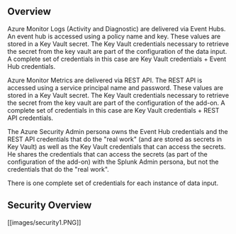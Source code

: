 ## Overview
Azure Monitor Logs (Activity and Diagnostic) are delivered via Event Hubs. An event hub is accessed using a policy name and key. These values are stored in a Key Vault secret. The Key Vault credentials necessary to retrieve the secret from the key vault are part of the configuration of the data input. A complete set of credentials in this case are Key Vault credentials + Event Hub credentials.

Azure Monitor Metrics are delivered via REST API. The REST API is accessed using a service principal name and password. These values are stored in a Key Vault secret. The Key Vault credentials necessary to retrieve the secret from the key vault are part of the configuration of the add-on. A complete set of credentials in this case are Key Vault credentials + REST API credentials.

The Azure Security Admin persona owns the Event Hub credentials and the REST API credentials that do the "real work" (and are stored as secrets in Key Vault) as well as the Key Vault credentials that can access the secrets. He shares the credentials that can access the secrets (as part of the configuration of the add-on) with the Splunk Admin persona, but not the credentials that do the "real work".

There is one complete set of credentials for each instance of data input. 

## Security Overview
[[images/security1.PNG]]